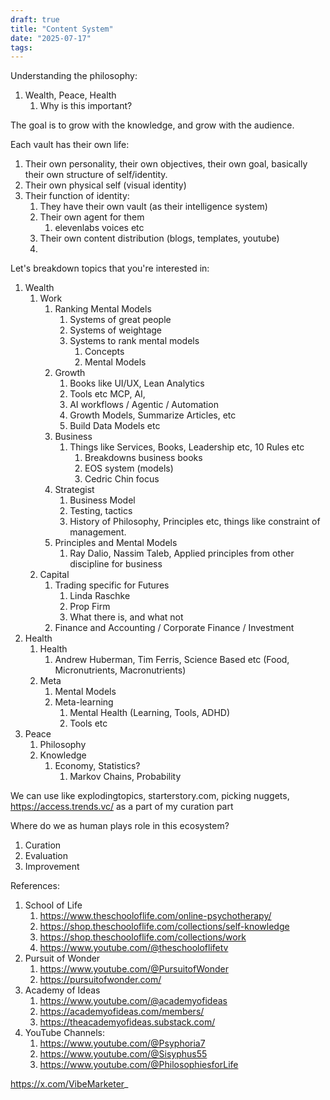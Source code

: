 ```yaml
---
draft: true
title: "Content System"
date: "2025-07-17"
tags: 
---
```

Understanding the philosophy:

1. Wealth, Peace, Health
	1. Why is this important?

The goal is to grow with the knowledge, and grow with the audience. 


Each vault has their own life:
1. Their own personality, their own objectives, their own goal, basically their own structure of self/identity.
2. Their own physical self (visual identity)
3. Their function of identity:
	1. They have their own vault (as their intelligence system)
	2. Their own agent for them
		1. elevenlabs voices etc
	3. Their own content distribution (blogs, templates, youtube)
	4. 


Let's breakdown topics that you're interested in:
1. Wealth
	1. Work
		1. Ranking Mental Models
			1. Systems of great people
			2. Systems of weightage
			3. Systems to rank mental models
				1. Concepts
				2. Mental Models
		2. Growth
			1. Books like UI/UX, Lean Analytics
			2. Tools etc MCP, AI,
			3. AI workflows / Agentic / Automation
			4. Growth Models, Summarize Articles, etc
			5. Build Data Models etc
		3. Business
			1. Things like Services, Books, Leadership etc, 10 Rules etc
				1. Breakdowns business books
				2. EOS system (models)
				3. Cedric Chin focus
		4. Strategist
			1. Business Model
			2. Testing, tactics
			3. History of Philosophy, Principles etc, things like constraint of management.
		5. Principles and Mental Models
			1. Ray Dalio, Nassim Taleb, Applied principles from other discipline for business
	2. Capital
		1. Trading specific for Futures
			1. Linda Raschke
			2. Prop Firm
			3. What there is, and what not 
		2. Finance and Accounting / Corporate Finance / Investment 
2. Health
	1. Health
		1. Andrew Huberman, Tim Ferris, Science Based etc (Food, Micronutrients, Macronutrients)
	2. Meta
		1. Mental Models
		2. Meta-learning
			1. Mental Health (Learning, Tools, ADHD)
			2. Tools etc
3. Peace
	1. Philosophy
	2. Knowledge
		1. Economy, Statistics?
			1. Markov Chains, Probability



We can use like explodingtopics, starterstory.com, picking nuggets, https://access.trends.vc/ as a part of my curation part

Where do we as human plays role in this ecosystem?
1. Curation
2. Evaluation 
3. Improvement


References:
1. School of Life
	1. https://www.theschooloflife.com/online-psychotherapy/
	2. https://shop.theschooloflife.com/collections/self-knowledge
	3. https://shop.theschooloflife.com/collections/work
	4. https://www.youtube.com/@theschooloflifetv
2. Pursuit of Wonder
	1. https://www.youtube.com/@PursuitofWonder
	2. https://pursuitofwonder.com/
3. Academy of Ideas
	1. https://www.youtube.com/@academyofideas
	2. https://academyofideas.com/members/
	3. https://theacademyofideas.substack.com/
4. YouTube Channels:
	1. https://www.youtube.com/@Psyphoria7
	2. https://www.youtube.com/@Sisyphus55
	3. https://www.youtube.com/@PhilosophiesforLife


https://x.com/VibeMarketer_